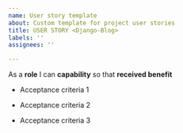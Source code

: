 ```yaml
---
name: User story template
about: Custom template for project user stories
title: USER STORY <Django-Blog>
labels: ''
assignees: ''

---
```


As a **role** I can **capability** so that **received benefit**

- Acceptance criteria 1

- Acceptance criteria 2

- Acceptance criteria 3
